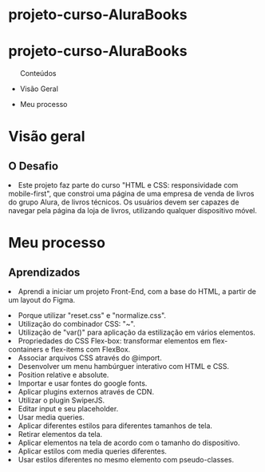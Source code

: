 # projeto-curso-AluraBooks

<h1> projeto-curso-AluraBooks </h1>

<ul>Conteúdos
  <li><p>Visão Geral</p></li> 
    <li><p>Meu processo</p></li>
  
  </ul>

<h1>Visão geral</>

   <h2>O Desafio</h2>
  <li>Este projeto faz parte do curso "HTML e CSS: responsividade com mobile-first", que constroi uma página de uma empresa de venda de livros do grupo Alura, de livros técnicos. Os usuários devem ser capazes de navegar pela página da loja de livros, utilizando qualquer dispositivo móvel.</li>
  
 
<h1>Meu processo</>
  <h2>Aprendizados</h2>
  
  <li>Aprendi a iniciar um projeto Front-End, com a base do HTML, a partir de um layout do Figma.</p>
  </li>
  <li>Porque utilizar "reset.css" e "normalize.css".</li>
  <li>Utilização do combinador CSS: "~".</li>
  <li>Utilização de "var()" para aplicação da estilização em vários elementos.</li>
  <li>Propriedades do CSS Flex-box: transformar elementos em flex-containers e flex-items com FlexBox.
  </li>
  <li>Associar arquivos CSS através do @import.</li>
  <li>Desenvolver um menu hambúrguer interativo com HTML e CSS.</li>
  <li>Position relative e absolute.</li>
  <li>Importar e usar fontes do google fonts.</li>
  <li>Aplicar plugins externos através de CDN.</li>
  <li>Utilizar o plugin SwiperJS.</li>
  <li>Editar input e seu placeholder.</li>
  <li>Usar media queries.</li>
  <li>Aplicar diferentes estilos para diferentes tamanhos de tela.</li>
  <li>Retirar elementos da tela.</li>
  <li>Aplicar elementos na tela de acordo com o tamanho do dispositivo.</li>
  <li>Aplicar estilos com media queries diferentes.</li>
  <li>Usar estilos diferentes no mesmo elemento com pseudo-classes.</li>


